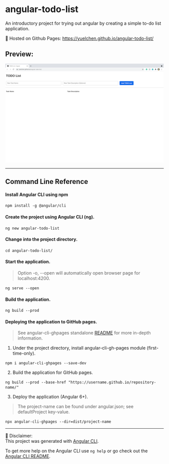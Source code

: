 # angular-todo-list
An introductory project for trying out angular by creating a simple to-do list application.

💛 Hosted on Github Pages: https://yuelchen.github.io/angular-todo-list/
## Preview:
![ToDo List Preview](https://github.com/yuelchen/angular-todo-list/blob/main/src/preview.png)

---
## Command Line Reference
#### Install Angular CLI using npm
```:
npm install -g @angular/cli
```

#### Create the project using Angular CLI (ng).
```:
ng new angular-todo-list
```

#### Change into the project directory.
```:
cd angular-todo-list/
```

#### Start the application.
> Option -o, --open will automatically open browser page for localhost:4200.
```:
ng serve --open
```

#### Build the application. 
```:
ng build --prod
```

#### Deploying the application to GitHub pages.
> See angular-cli-ghpages standalone [README](https://github.com/angular-schule/angular-cli-ghpages/blob/master/docs/README_standalone.md) for more in-depth information.
1. Under the project directory, install angular-cli-gh-pages module (first-time-only).
```:
npm i angular-cli-ghpages --save-dev
```

2. Build the application for GitHub pages. 
```:
ng build --prod --base-href "https://username.github.io/repository-name/"
```

3. Deploy the application (Angular 6+). 
> The project-name can be found under angular.json; see defaultProject key-value. 
```:
npx angular-cli-ghpages --dir=dist/project-name
```

---
🚩 Disclaimer:  
This project was generated with [Angular CLI](https://github.com/angular/angular-cli).  

To get more help on the Angular CLI use `ng help` or go check out the [Angular CLI README](https://github.com/angular/angular-cli/blob/master/README.md).
